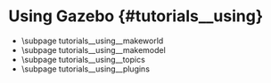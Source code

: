 Using Gazebo {#tutorials__using}
============

- \subpage tutorials__using__makeworld
- \subpage tutorials__using__makemodel
- \subpage tutorials__using__topics
- \subpage tutorials__using__plugins
